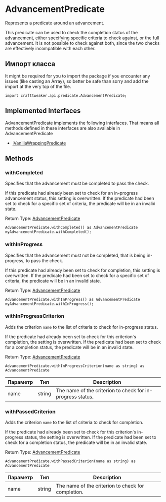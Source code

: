 # AdvancementPredicate

Represents a predicate around an advancement.

 This predicate can be used to check the completion status of the advancement, either specifying specific criteria to check against, or the full advancement. It is not possible to check against both, since the two checks are effectively incompatible with each other.

## Импорт класса

It might be required for you to import the package if you encounter any issues (like casting an Array), so better be safe than sorry and add the import at the very top of the file.
```zenscript
import crafttweaker.api.predicate.AdvancementPredicate;
```


## Implemented Interfaces
AdvancementPredicate implements the following interfaces. That means all methods defined in these interfaces are also available in AdvancementPredicate

- [IVanillaWrappingPredicate](/vanilla/api/predicate/IVanillaWrappingPredicate)

## Methods

### withCompleted

Specifies that the advancement must be completed to pass the check.

 If this predicate had already been set to check for an in-progress advancement status, this setting is overwritten. If the predicate had been set to check for a specific set of criteria, the predicate will be in an invalid state.

Return Type: [AdvancementPredicate](/vanilla/api/predicate/AdvancementPredicate)

```zenscript
AdvancementPredicate.withCompleted() as AdvancementPredicate
myAdvancementPredicate.withCompleted();
```

### withInProgress

Specifies that the advancement must not be completed, that is being in-progress, to pass the check.

 If this predicate had already been set to check for completion, this setting is overwritten. If the predicate had been set to check for a specific set of criteria, the predicate will be in an invalid state.

Return Type: [AdvancementPredicate](/vanilla/api/predicate/AdvancementPredicate)

```zenscript
AdvancementPredicate.withInProgress() as AdvancementPredicate
myAdvancementPredicate.withInProgress();
```

### withInProgressCriterion

Adds the criterion <code>name</code> to the list of criteria to check for in-progress status.

 If the predicate had already been set to check for this criterion's completion, the setting is overwritten. If the predicate had been set to check for a completion status, the predicate will be in an invalid state.

Return Type: [AdvancementPredicate](/vanilla/api/predicate/AdvancementPredicate)

```zenscript
AdvancementPredicate.withInProgressCriterion(name as string) as AdvancementPredicate
```

| Параметр | Тип    | Description                                                |
| -------- | ------ | ---------------------------------------------------------- |
| name     | string | The name of the criterion to check for in-progress status. |


### withPassedCriterion

Adds the criterion <code>name</code> to the list of criteria to check for completion.

 If the predicate had already been set to check for this criterion's in-progress status, the setting is overwritten. If the predicate had been set to check for a completion status, the predicate will be in an invalid state.

Return Type: [AdvancementPredicate](/vanilla/api/predicate/AdvancementPredicate)

```zenscript
AdvancementPredicate.withPassedCriterion(name as string) as AdvancementPredicate
```

| Параметр | Тип    | Description                                        |
| -------- | ------ | -------------------------------------------------- |
| name     | string | The name of the criterion to check for completion. |



